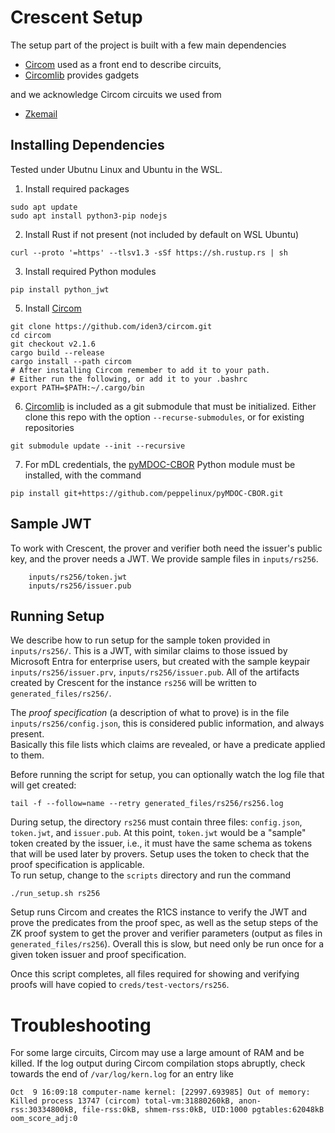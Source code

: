 
# Crescent Setup


The setup part of the project is built with a few main dependencies

- [Circom](https://github.com/iden3/circom) used as a front end to describe circuits,
- [Circomlib](https://github.com/iden3/circomlib) provides gadgets


and we acknowledge Circom circuits we used from
- [Zkemail](https://github.com/zkemail/zk-email-verify/tree/main) 


## Installing Dependencies
Tested under Ubutnu Linux and Ubuntu in the WSL.

1. Install required packages 
```
sudo apt update
sudo apt install python3-pip nodejs
```

2. Install Rust if not present (not included by default on WSL Ubuntu)
```
curl --proto '=https' --tlsv1.3 -sSf https://sh.rustup.rs | sh
```

3. Install required Python modules
```
pip install python_jwt
```

5. Install [Circom](https://github.com/iden3/circom) 

```
git clone https://github.com/iden3/circom.git
cd circom
git checkout v2.1.6
cargo build --release
cargo install --path circom
# After installing Circom remember to add it to your path.
# Either run the following, or add it to your .bashrc
export PATH=$PATH:~/.cargo/bin
```

6. [Circomlib](https://github.com/iden3/circomlib) is included as a git submodule that must be initialized. 
Either clone this repo with the option `--recurse-submodules`, or for existing repositories
```
git submodule update --init --recursive
```

7. For mDL credentials, the [pyMDOC-CBOR](https://github.com/IdentityPython/pyMDOC-CBOR) Python module must be installed, with the command
```
pip install git+https://github.com/peppelinux/pyMDOC-CBOR.git
```

## Sample JWT
To work with Crescent, the prover and verifier both need the issuer's public key, and the prover needs a JWT. 
We provide sample files in `inputs/rs256`.
```
    inputs/rs256/token.jwt
    inputs/rs256/issuer.pub
```

## Running Setup
We describe how to run setup for the sample token provided in `inputs/rs256/`.  This is a JWT, with similar claims to those issued by Microsoft Entra for enterprise users, but created with the sample keypair `inputs/rs256/issuer.prv`, `inputs/rs256/issuer.pub`.
All of the artifacts created by Crescent for the instance  `rs256` will be written to `generated_files/rs256/`. 

The *proof specification* (a description of what to prove) is in the file `inputs/rs256/config.json`, 
this is considered public information, and always present.  
Basically this file lists which claims are revealed, or have a predicate applied to them.

Before running the script for setup, you can optionally watch the log file that will get created:
```
tail -f --follow=name --retry generated_files/rs256/rs256.log
```

During setup, the directory `rs256` must contain three files: `config.json`, `token.jwt`, and `issuer.pub`. 
At this point, `token.jwt` would be a "sample" token created by the issuer, i.e., it must have the same schema as tokens that will
be used later by provers.  Setup uses the token to check that the proof specification is applicable.  
To run setup, change to the `scripts` directory and run the command
```
./run_setup.sh rs256
```
Setup runs Circom and creates the R1CS instance to verify the JWT and prove the predicates from the proof spec, as well
as the setup steps of the ZK proof system to get the prover and verifier parameters (output as files in `generated_files/rs256`). 
Overall this is slow, but need only be run once for a given token issuer and proof specification. 

Once this script completes, all files required for showing and verifying proofs will have copied to `creds/test-vectors/rs256`.



# Troubleshooting
For some large circuits, Circom may use a large amount of RAM and be killed. 
If the log output during Circom compilation stops abruptly, check towards the end of `/var/log/kern.log`
for an entry like 
```
Oct  9 16:09:18 computer-name kernel: [22997.693985] Out of memory: Killed process 13747 (circom) total-vm:31880260kB, anon-rss:30334800kB, file-rss:0kB, shmem-rss:0kB, UID:1000 pgtables:62048kB oom_score_adj:0
```


